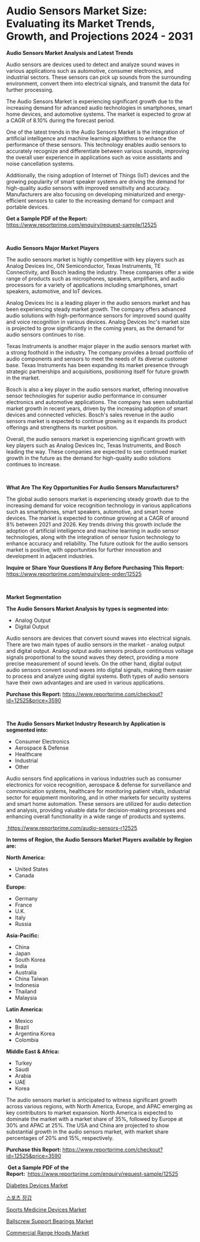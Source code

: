 <p><h1>Audio Sensors Market Size: Evaluating its Market Trends, Growth, and Projections 2024 - 2031</h1></p><p><strong>Audio Sensors Market Analysis and Latest Trends</strong></p>
<p><p>Audio sensors are devices used to detect and analyze sound waves in various applications such as automotive, consumer electronics, and industrial sectors. These sensors can pick up sounds from the surrounding environment, convert them into electrical signals, and transmit the data for further processing.</p><p>The Audio Sensors Market is experiencing significant growth due to the increasing demand for advanced audio technologies in smartphones, smart home devices, and automotive systems. The market is expected to grow at a CAGR of 8.10% during the forecast period.</p><p>One of the latest trends in the Audio Sensors Market is the integration of artificial intelligence and machine learning algorithms to enhance the performance of these sensors. This technology enables audio sensors to accurately recognize and differentiate between various sounds, improving the overall user experience in applications such as voice assistants and noise cancellation systems.</p><p>Additionally, the rising adoption of Internet of Things (IoT) devices and the growing popularity of smart speaker systems are driving the demand for high-quality audio sensors with improved sensitivity and accuracy. Manufacturers are also focusing on developing miniaturized and energy-efficient sensors to cater to the increasing demand for compact and portable devices.</p></p>
<p><strong>Get a Sample PDF of the Report:&nbsp;</strong> <a href="https://www.reportprime.com/enquiry/request-sample/12525">https://www.reportprime.com/enquiry/request-sample/12525</a></p>
<p>&nbsp;</p>
<p><strong>Audio Sensors Major Market Players</strong></p>
<p><p>The audio sensors market is highly competitive with key players such as Analog Devices Inc, ON Semiconductor, Texas Instruments, TE Connectivity, and Bosch leading the industry. These companies offer a wide range of products such as microphones, speakers, amplifiers, and audio processors for a variety of applications including smartphones, smart speakers, automotive, and IoT devices.</p><p>Analog Devices Inc is a leading player in the audio sensors market and has been experiencing steady market growth. The company offers advanced audio solutions with high-performance sensors for improved sound quality and voice recognition in various devices. Analog Devices Inc's market size is projected to grow significantly in the coming years, as the demand for audio sensors continues to rise.</p><p>Texas Instruments is another major player in the audio sensors market with a strong foothold in the industry. The company provides a broad portfolio of audio components and sensors to meet the needs of its diverse customer base. Texas Instruments has been expanding its market presence through strategic partnerships and acquisitions, positioning itself for future growth in the market.</p><p>Bosch is also a key player in the audio sensors market, offering innovative sensor technologies for superior audio performance in consumer electronics and automotive applications. The company has seen substantial market growth in recent years, driven by the increasing adoption of smart devices and connected vehicles. Bosch's sales revenue in the audio sensors market is expected to continue growing as it expands its product offerings and strengthens its market position.</p><p>Overall, the audio sensors market is experiencing significant growth with key players such as Analog Devices Inc, Texas Instruments, and Bosch leading the way. These companies are expected to see continued market growth in the future as the demand for high-quality audio solutions continues to increase.</p></p>
<p>&nbsp;</p>
<p><strong>What Are The Key Opportunities For Audio Sensors Manufacturers?</strong></p>
<p><p>The global audio sensors market is experiencing steady growth due to the increasing demand for voice recognition technology in various applications such as smartphones, smart speakers, automotive, and smart home devices. The market is expected to continue growing at a CAGR of around 8% between 2021 and 2026. Key trends driving this growth include the adoption of artificial intelligence and machine learning in audio sensor technologies, along with the integration of sensor fusion technology to enhance accuracy and reliability. The future outlook for the audio sensors market is positive, with opportunities for further innovation and development in adjacent industries.</p></p>
<p><strong>Inquire or Share Your Questions If Any Before Purchasing This Report:</strong> <a href="https://www.reportprime.com/enquiry/pre-order/12525">https://www.reportprime.com/enquiry/pre-order/12525</a></p>
<p>&nbsp;</p>
<p><strong>Market Segmentation</strong></p>
<p><strong>The Audio Sensors Market Analysis by types is segmented into:</strong></p>
<p><ul><li>Analog Output</li><li>Digital Output</li></ul></p>
<p><p>Audio sensors are devices that convert sound waves into electrical signals. There are two main types of audio sensors in the market - analog output and digital output. Analog output audio sensors produce continuous voltage signals proportional to the sound waves they detect, providing a more precise measurement of sound levels. On the other hand, digital output audio sensors convert sound waves into digital signals, making them easier to process and analyze using digital systems. Both types of audio sensors have their own advantages and are used in various applications.</p></p>
<p><strong>Purchase this Report:&nbsp;</strong><a href="https://www.reportprime.com/checkout?id=12525&price=3590">https://www.reportprime.com/checkout?id=12525&price=3590</a></p>
<p>&nbsp;</p>
<p><strong>The Audio Sensors Market Industry Research by Application is segmented into:</strong></p>
<p><ul><li>Consumer Electronics</li><li>Aerospace & Defense</li><li>Healthcare</li><li>Industrial</li><li>Other</li></ul></p>
<p><p>Audio sensors find applications in various industries such as consumer electronics for voice recognition, aerospace & defense for surveillance and communication systems, healthcare for monitoring patient vitals, industrial sector for equipment monitoring, and in other markets for security systems and smart home automation. These sensors are utilized for audio detection and analysis, providing valuable data for decision-making processes and enhancing overall functionality in a wide range of products and systems.</p></p>
<p><a href="https://www.reportprime.com/audio-sensors-r12525">&nbsp;https://www.reportprime.com/audio-sensors-r12525</a></p>
<p><strong>In terms of Region, the Audio Sensors Market Players available by Region are:</strong></p>
<p>
    <p> <strong> North America: </strong>
        <ul>
            <li>United States</li>
            <li>Canada</li>
        </ul>
        </p> 
    <p> <strong> Europe: </strong>
        <ul>
            <li>Germany</li>
            <li>France</li>
            <li>U.K.</li>
            <li>Italy</li>
            <li>Russia</li>
        </ul>
        </p> 
    <p> <strong> Asia-Pacific: </strong>
        <ul>
            <li>China</li>
            <li>Japan</li>
            <li>South Korea</li>
            <li>India</li>
            <li>Australia</li>
            <li>China Taiwan</li>
            <li>Indonesia</li>
            <li>Thailand</li>
            <li>Malaysia</li>
        </ul>
        </p> 
    <p> <strong> Latin America: </strong>
        <ul>
            <li>Mexico</li>
            <li>Brazil</li>
            <li>Argentina Korea</li>
            <li>Colombia</li>
        </ul>
        </p> 
    <p> <strong> Middle East & Africa: </strong>
        <ul>
            <li>Turkey</li>
            <li>Saudi</li>
            <li>Arabia</li>
            <li>UAE</li>
            <li>Korea</li>
        </ul>
    </p>
    </p>
<p><p>The audio sensors market is anticipated to witness significant growth across various regions, with North America, Europe, and APAC emerging as key contributors to market expansion. North America is expected to dominate the market with a market share of 35%, followed by Europe at 30% and APAC at 25%. The USA and China are projected to show substantial growth in the audio sensors market, with market share percentages of 20% and 15%, respectively.</p></p>
<p><strong>Purchase this Report: </strong><a href="https://www.reportprime.com/checkout?id=12525&price=3590">https://www.reportprime.com/checkout?id=12525&price=3590</a></p>
<p>&nbsp;<strong>Get a Sample PDF of the Report:&nbsp;&nbsp;</strong><a href="https://www.reportprime.com/enquiry/request-sample/12525">https://www.reportprime.com/enquiry/request-sample/12525</a></p>
<p><strong></strong></p>
<p><p><a href="https://issuu.com/reportprime-2/docs/diabetes-devices-market-size-2030.pptx">Diabetes Devices Market</a></p><p><a href="https://medium.com/@othaleffler66/%EA%B8%80%EB%A1%9C%EB%B2%8C-%EC%8A%A4%ED%8F%AC%EC%B8%A0-%EC%9E%A5%EA%B0%91-%EC%8B%9C%EC%9E%A5-%EA%B7%9C%EB%AA%A8%EB%8A%94-%EC%82%B0%EC%97%85-%EC%98%88%EC%B8%A1%EC%97%90-%EB%94%B0%EB%A5%B4%EB%A9%B4-2024%EB%85%84%EC%97%90%EC%84%9C-2031%EB%85%84%EA%B9%8C%EC%A7%80-12-8-%EC%9D%98-%EC%97%B0%ED%8F%89%EA%B7%A0-%EC%84%B1%EC%9E%A5%EB%A5%A0%EC%9D%84-%EA%B2%BD%ED%97%98%ED%95%A0-%EA%B2%83%EC%9C%BC%EB%A1%9C-%EC%98%88%EC%83%81%EB%90%A9%EB%8B%88%EB%8B%A4-ba6c1e1531e0">스포츠 장갑</a></p><p><a href="https://issuu.com/reportprime-2/docs/sports-medicine-devices-market-size-2030.pptx">Sports Medicine Devices Market</a></p><p><a href="https://www.linkedin.com/pulse/global-ballscrew-support-bearings-market-sector-types-applications-rlimf?trackingId=3WtPjlfyYFhhjddd%2BeS9BQ%3D%3D">Ballscrew Support Bearings Market</a></p><p><a href="https://medium.com/@vrahul.reportprime/global-commercial-range-hoods-market-share-and-growth-opportunities-and-market-size-growing-with-a-1193b16f35ca">Commercial Range Hoods Market</a></p></p>